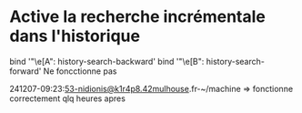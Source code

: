 

# Active la recherche incrémentale dans l'historique
bind '"\e[A": history-search-backward'
bind '"\e[B": history-search-forward'
Ne foncctionne pas

241207-09:23:53-nidionis@k1r4p8.42mulhouse.fr-~/machine    => fonctionne correctement qlq heures apres